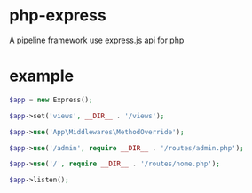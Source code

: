 # php-express
A pipeline framework use express.js api for php

# example

```php
$app = new Express();

$app->set('views', __DIR__ . '/views');

$app->use('App\Middlewares\MethodOverride');

$app->use('/admin', require __DIR__ . '/routes/admin.php');

$app->use('/', require __DIR__ . '/routes/home.php');

$app->listen();
```
